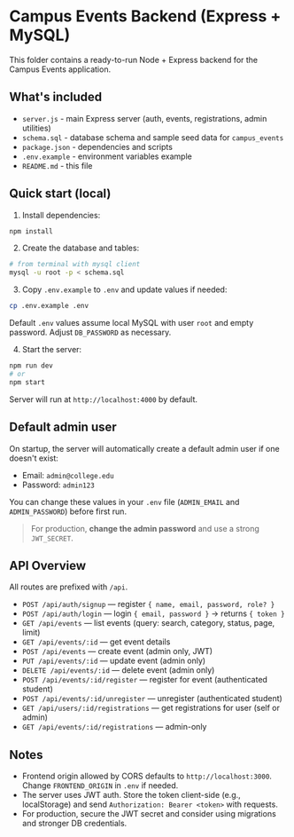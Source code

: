 # Campus Events Backend (Express + MySQL)

This folder contains a ready-to-run Node + Express backend for the Campus Events application.

## What's included

- `server.js` - main Express server (auth, events, registrations, admin utilities)
- `schema.sql` - database schema and sample seed data for `campus_events`
- `package.json` - dependencies and scripts
- `.env.example` - environment variables example
- `README.md` - this file

## Quick start (local)

1. Install dependencies:

```bash
npm install
```

2. Create the database and tables:

```bash
# from terminal with mysql client
mysql -u root -p < schema.sql
```

3. Copy `.env.example` to `.env` and update values if needed:

```bash
cp .env.example .env
```

Default `.env` values assume local MySQL with user `root` and empty password. Adjust `DB_PASSWORD` as necessary.

4. Start the server:

```bash
npm run dev
# or
npm start
```

Server will run at `http://localhost:4000` by default.

## Default admin user

On startup, the server will automatically create a default admin user if one doesn't exist:

- Email: `admin@college.edu`
- Password: `admin123`

You can change these values in your `.env` file (`ADMIN_EMAIL` and `ADMIN_PASSWORD`) before first run.

> For production, **change the admin password** and use a strong `JWT_SECRET`.

## API Overview

All routes are prefixed with `/api`.

- `POST /api/auth/signup` — register `{ name, email, password, role? }`
- `POST /api/auth/login` — login `{ email, password }` -> returns `{ token }`
- `GET /api/events` — list events (query: search, category, status, page, limit)
- `GET /api/events/:id` — get event details
- `POST /api/events` — create event (admin only, JWT)
- `PUT /api/events/:id` — update event (admin only)
- `DELETE /api/events/:id` — delete event (admin only)
- `POST /api/events/:id/register` — register for event (authenticated student)
- `POST /api/events/:id/unregister` — unregister (authenticated student)
- `GET /api/users/:id/registrations` — get registrations for user (self or admin)
- `GET /api/events/:id/registrations` — admin-only

## Notes

- Frontend origin allowed by CORS defaults to `http://localhost:3000`. Change `FRONTEND_ORIGIN` in `.env` if needed.
- The server uses JWT auth. Store the token client-side (e.g., localStorage) and send `Authorization: Bearer <token>` with requests.
- For production, secure the JWT secret and consider using migrations and stronger DB credentials.
